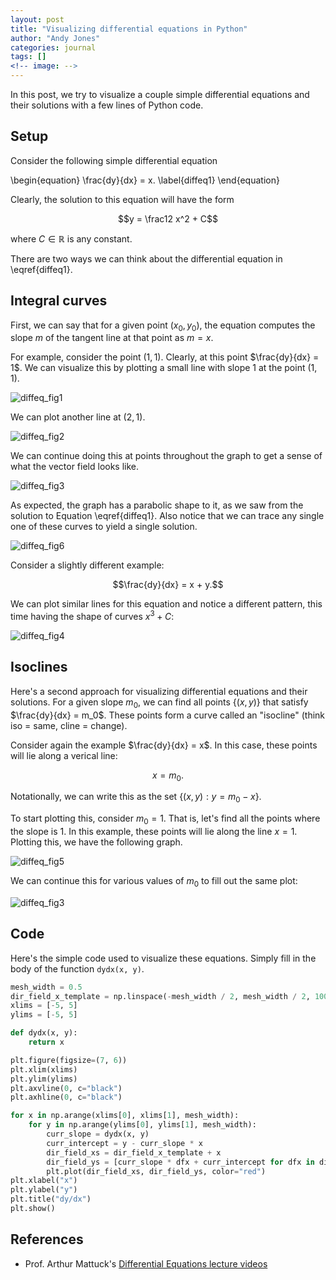 ```yaml
---
layout: post
title: "Visualizing differential equations in Python"
author: "Andy Jones"
categories: journal
tags: []
<!-- image: -->
---
```


In this post, we try to visualize a couple simple differential equations and their solutions with a few lines of Python code.

## Setup

Consider the following simple differential equation

\begin{equation} \frac{dy}{dx} = x. \label{diffeq1} \end{equation}

Clearly, the solution to this equation will have the form

$$y = \frac12 x^2 + C$$

where $C \in \mathbb{R}$ is any constant.

There are two ways we can think about the differential equation in \eqref{diffeq1}.

## Integral curves

First, we can say that for a given point $(x_0, y_0)$, the equation computes the slope $m$ of the tangent line at that point as $m = x$. 

For example, consider the point $(1, 1)$. Clearly, at this point $\frac{dy}{dx} = 1$. We can visualize this by plotting a small line with slope $1$ at the point $(1, 1)$.

![diffeq_fig1](/assets/diffeq_fig1.png)

We can plot another line at $(2, 1)$.

![diffeq_fig2](/assets/diffeq_fig2.png)

We can continue doing this at points throughout the graph to get a sense of what the vector field looks like.

![diffeq_fig3](/assets/diffeq_fig3.png)

As expected, the graph has a parabolic shape to it, as we saw from the solution to Equation \eqref{diffeq1}. Also notice that we can trace any single one of these curves to yield a single solution.

![diffeq_fig6](/assets/diffeq_fig6.png)


Consider a slightly different example:

$$\frac{dy}{dx} = x + y.$$

We can plot similar lines for this equation and notice a different pattern, this time having the shape of curves $x^3 + C$:

![diffeq_fig4](/assets/diffeq_fig4.png)

## Isoclines

Here's a  second approach for visualizing differential equations and their solutions. For a given slope $m_0$, we can find all points $\{(x, y)\}$ that satisfy $\frac{dy}{dx} = m_0$.  These points form a curve called an "isocline" (think iso = same, cline = change).

Consider again the example $\frac{dy}{dx} = x$. In this case, these points will lie along a verical line:

$$x = m_0.$$

Notationally, we can write this as the set $\{(x, y) : y = m_0 - x\}$.

To start plotting this, consider $m_0 = 1$. That is, let's find all the points where the slope is $1$. In this example, these points will lie along the line $x = 1$. Plotting this, we have the following graph.

![diffeq_fig5](/assets/diffeq_fig5.png)

We can continue this for various values of $m_0$ to fill out the same plot:

![diffeq_fig3](/assets/diffeq_fig3.png)

## Code

Here's the simple code used to visualize these equations. Simply fill in the body of the function `dydx(x, y)`.

```python
mesh_width = 0.5
dir_field_x_template = np.linspace(-mesh_width / 2, mesh_width / 2, 100)
xlims = [-5, 5]
ylims = [-5, 5]

def dydx(x, y):
    return x

plt.figure(figsize=(7, 6))
plt.xlim(xlims)
plt.ylim(ylims)
plt.axvline(0, c="black")
plt.axhline(0, c="black")

for x in np.arange(xlims[0], xlims[1], mesh_width):
    for y in np.arange(ylims[0], ylims[1], mesh_width):
        curr_slope = dydx(x, y)
        curr_intercept = y - curr_slope * x
        dir_field_xs = dir_field_x_template + x
        dir_field_ys = [curr_slope * dfx + curr_intercept for dfx in dir_field_xs]
        plt.plot(dir_field_xs, dir_field_ys, color="red")
plt.xlabel("x")
plt.ylabel("y")
plt.title("dy/dx")
plt.show()
```

## References

- Prof. Arthur Mattuck's [Differential Equations lecture videos](https://www.youtube.com/watch?v=XDhJ8lVGbl8)
